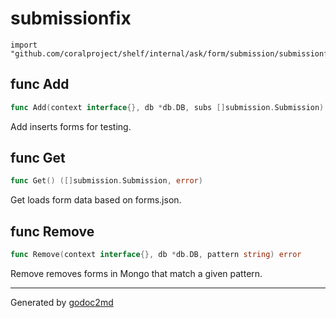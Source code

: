 
# submissionfix
    import "github.com/coralproject/shelf/internal/ask/form/submission/submissionfix"






## func Add
``` go
func Add(context interface{}, db *db.DB, subs []submission.Submission) error
```
Add inserts forms for testing.


## func Get
``` go
func Get() ([]submission.Submission, error)
```
Get loads form data based on forms.json.


## func Remove
``` go
func Remove(context interface{}, db *db.DB, pattern string) error
```
Remove removes forms in Mongo that match a given pattern.









- - -
Generated by [godoc2md](http://godoc.org/github.com/davecheney/godoc2md)